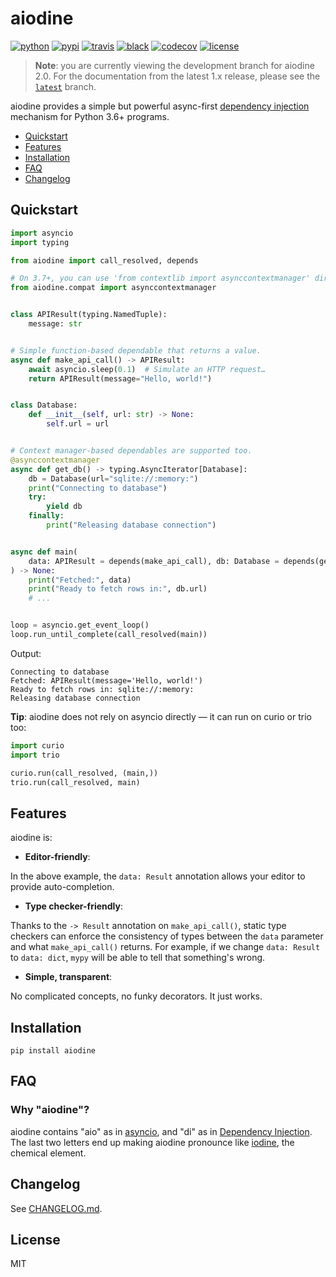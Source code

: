 # aiodine

[![python](https://img.shields.io/pypi/pyversions/aiodine.svg?logo=python&logoColor=fed749&colorB=3770a0&label=)](https://www.python.org)
[![pypi](https://img.shields.io/pypi/v/aiodine.svg)][pypi-url]
[![travis](https://img.shields.io/travis/bocadilloproject/aiodine.svg)](https://travis-ci.org/bocadilloproject/aiodine)
[![black](https://img.shields.io/badge/code_style-black-000000.svg)](https://github.com/ambv/black)
[![codecov](https://codecov.io/gh/bocadilloproject/aiodine/branch/master/graph/badge.svg)](https://codecov.io/gh/bocadilloproject/aiodine)
[![license](https://img.shields.io/pypi/l/aiodine.svg)][pypi-url]

[pypi-url]: https://pypi.org/project/aiodine/

> **Note**: you are currently viewing the development branch for aiodine 2.0. For the documentation from the latest 1.x release, please see the [`latest`] branch.

[`latest`]: https://github.com/bocadilloproject/aiodine/tree/latest

aiodine provides a simple but powerful async-first [dependency injection][di] mechanism for Python 3.6+ programs.

- [Quickstart](#quickstart)
- [Features](#features)
- [Installation](#installation)
- [FAQ](#faq)
- [Changelog](#changelog)

## Quickstart

```python
import asyncio
import typing

from aiodine import call_resolved, depends

# On 3.7+, you can use 'from contextlib import asynccontextmanager' directly.
from aiodine.compat import asynccontextmanager


class APIResult(typing.NamedTuple):
    message: str


# Simple function-based dependable that returns a value.
async def make_api_call() -> APIResult:
    await asyncio.sleep(0.1)  # Simulate an HTTP request…
    return APIResult(message="Hello, world!")


class Database:
    def __init__(self, url: str) -> None:
        self.url = url


# Context manager-based dependables are supported too.
@asynccontextmanager
async def get_db() -> typing.AsyncIterator[Database]:
    db = Database(url="sqlite://:memory:")
    print("Connecting to database")
    try:
        yield db
    finally:
        print("Releasing database connection")


async def main(
    data: APIResult = depends(make_api_call), db: Database = depends(get_db)
) -> None:
    print("Fetched:", data)
    print("Ready to fetch rows in:", db.url)
    # ...


loop = asyncio.get_event_loop()
loop.run_until_complete(call_resolved(main))
```

Output:

```console
Connecting to database
Fetched: APIResult(message='Hello, world!')
Ready to fetch rows in: sqlite://:memory:
Releasing database connection
```

**Tip**: aiodine does not rely on asyncio directly — it can run on curio or trio too:

```python
import curio
import trio

curio.run(call_resolved, (main,))
trio.run(call_resolved, main)
```

## Features

aiodine is:

- **Editor-friendly**:

In the above example, the `data: Result` annotation allows your editor to provide auto-completion.

- **Type checker-friendly**:

Thanks to the `-> Result` annotation on `make_api_call()`, static type checkers can enforce the consistency of types between the `data` parameter and what `make_api_call()` returns. For example, if we change `data: Result` to `data: dict`, `mypy` will be able to tell that something's wrong.

- **Simple, transparent**:

No complicated concepts, no funky decorators. It just works.

## Installation

```
pip install aiodine
```

## FAQ

### Why "aiodine"?

aiodine contains "aio" as in [asyncio], and "di" as in [Dependency Injection][di]. The last two letters end up making aiodine pronounce like [iodine], the chemical element.

[asyncio]: https://docs.python.org/3/library/asyncio.html
[di]: https://en.wikipedia.org/wiki/Dependency_injection
[iodine]: https://en.wikipedia.org/wiki/Iodine

## Changelog

See [CHANGELOG.md](https://github.com/bocadilloproject/aiodine/blob/master/CHANGELOG.md).

## License

MIT
